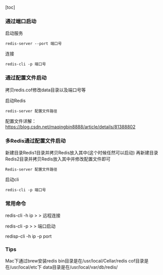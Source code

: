 [toc]
### 通过端口启动

启动服务

    redis-server --port 端口号
连接

    redis-cli -p 端口号

### 通过配置文件启动

拷贝redis.cof修改data目录以及端口号等

启动Redis

    redis-server 配置文件路径

配置文件详解：https://blog.csdn.net/maqingbin8888/article/details/81388802  

### 多Redis通过配置文件启动

新建目录Redis1目录并拷贝Redis放入其中(这个时候任然可以启动)
再新建目录Redis2目录并拷贝Redis放入其中并修改配置文件即可

    Redis-server 配置文件路径

启动cli

    redis-cli -p 端口号


### 常用命令

redis-cli -h ip > > 远程连接

redis-cli -p > > 端口启动

redisp-cli -h ip -p port


### Tips

Mac下通过brew安装redis
    bin目录是在/usr/local/Cellar/redis
    cof目录是在/usr/local/etc下
    data目录是在/usr/local/var/db/redis/
